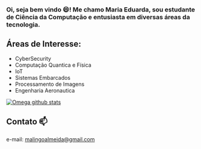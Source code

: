 ### Oi, seja bem vindo 😄!  Me chamo Maria Eduarda, sou estudante de Ciência da Computação e entusiasta em diversas áreas da tecnologia.

## Áreas de Interesse:

- CyberSecurity
- Computação Quantica e Física
- IoT
- Sistemas Embarcados
- Processamento de Imagens
- Engenharia Aeronautica






[![Omega github stats](https://github-readme-stats.vercel.app/api?username=MariaLgA&count_private=true&show_icons=true&include_all_commits=true)](https://github.com/anuraghazra/github-readme-stats)

## Contato 📫
e-mail: malingoalmeida@gmail.com
